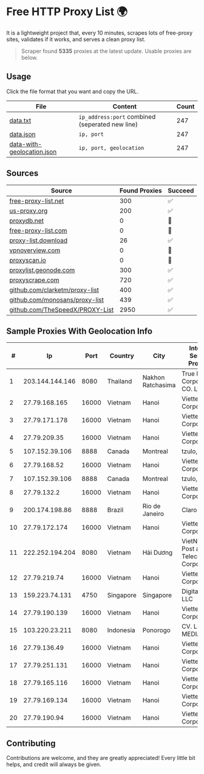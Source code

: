 
# Free HTTP Proxy List 🌍

It is a lightweight project that, every 10 minutes, scrapes lots of free-proxy sites, validates if it works, and serves a clean proxy list.


> Scraper found **5335** proxies at the latest update. Usable proxies are below.

## Usage

Click the file format that you want and copy the URL.


|File|Content|Count|
|----|-------|-----|
|[data.txt](https://raw.githubusercontent.com/themiralay/Proxy-List-World/master/data.txt)|`ip_address:port` combined (seperated new line)|247|
|[data.json](https://raw.githubusercontent.com/themiralay/Proxy-List-World/master/data.json)|`ip, port`|247|
|[data-with-geolocation.json](https://raw.githubusercontent.com/themiralay/Proxy-List-World/master/data-with-geolocation.json)|`ip, port, geolocation`|247|

## Sources

|Source|Found Proxies|Succeed|
|------|-------------|-------|
|[free-proxy-list.net](https://free-proxy-list.net)|300|✅|
|[us-proxy.org](https://www.us-proxy.org)|200|✅|
|[proxydb.net](http://proxydb.net)|0|🚫|
|[free-proxy-list.com](https://free-proxy-list.com/?page=&port=&type%5B%5D=http&type%5B%5D=https&up_time=0&search=Search)|0|🚫|
|[proxy-list.download](https://www.proxy-list.download/HTTP)|26|✅|
|[vpnoverview.com](https://vpnoverview.com/privacy/anonymous-browsing/free-proxy-servers)|0|🚫|
|[proxyscan.io](https://www.proxyscan.io)|0|🚫|
|[proxylist.geonode.com](https://proxylist.geonode.com/api/proxy-list?limit=300&page=1&sort_by=lastChecked&sort_type=desc&protocols=http,https)|300|✅|
|[proxyscrape.com](https://api.proxyscrape.com/v2/?request=displayproxies&protocol=http&timeout=10000&country=all&ssl=all&anonymity=all)|720|✅|
|[github.com/clarketm/proxy-list](https://raw.githubusercontent.com/clarketm/proxy-list/master/proxy-list-raw.txt)|400|✅|
|[github.com/monosans/proxy-list](https://raw.githubusercontent.com/monosans/proxy-list/main/proxies/http.txt)|439|✅|
|[github.com/TheSpeedX/PROXY-List](https://raw.githubusercontent.com/TheSpeedX/PROXY-List/master/http.txt)|2950|✅|


## Sample Proxies With Geolocation Info

|#|Ip|Port|Country|City|Internet Service Provider|
|-|--|----|-------|----|-------------------------|
|1|203.144.144.146|8080|Thailand|Nakhon Ratchasima|True Internet Corporation CO. Ltd.|
|2|27.79.168.165|16000|Vietnam|Hanoi|Viettel Corporation|
|3|27.79.171.178|16000|Vietnam|Hanoi|Viettel Corporation|
|4|27.79.209.35|16000|Vietnam|Hanoi|Viettel Corporation|
|5|107.152.39.106|8888|Canada|Montreal|tzulo, inc.|
|6|27.79.168.52|16000|Vietnam|Hanoi|Viettel Corporation|
|7|107.152.39.106|8888|Canada|Montreal|tzulo, inc.|
|8|27.79.132.2|16000|Vietnam|Hanoi|Viettel Corporation|
|9|200.174.198.86|8888|Brazil|Rio de Janeiro|Claro S.A|
|10|27.79.172.174|16000|Vietnam|Hanoi|Viettel Corporation|
|11|222.252.194.204|8080|Vietnam|Hải Dương|VietNam Post and Telecom Corporation|
|12|27.79.219.74|16000|Vietnam|Hanoi|Viettel Corporation|
|13|159.223.74.131|4750|Singapore|Singapore|DigitalOcean, LLC|
|14|27.79.190.139|16000|Vietnam|Hanoi|Viettel Corporation|
|15|103.220.23.211|8080|Indonesia|Ponorogo|CV. LINTAS MEDIA|
|16|27.79.136.49|16000|Vietnam|Hanoi|Viettel Corporation|
|17|27.79.251.131|16000|Vietnam|Hanoi|Viettel Corporation|
|18|27.79.165.116|16000|Vietnam|Hanoi|Viettel Corporation|
|19|27.79.169.134|16000|Vietnam|Hanoi|Viettel Corporation|
|20|27.79.190.94|16000|Vietnam|Hanoi|Viettel Corporation|



## Contributing

Contributions are welcome, and they are greatly appreciated! Every
little bit helps, and credit will always be given.


